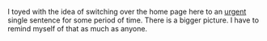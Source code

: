 I toyed with the idea of switching over the home page here to an <a href="http://scripting.com/urgent/">urgent</a> single sentence for some period of time. There is a bigger picture. I have to remind myself of that as much as anyone. 
